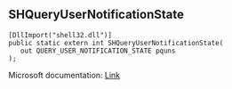## SHQueryUserNotificationState

```
[DllImport("shell32.dll")]
public static extern int SHQueryUserNotificationState(
   out QUERY_USER_NOTIFICATION_STATE pquns
);
```

Microsoft documentation: [Link](https://learn.microsoft.com/en-us/windows/win32/api/shellapi/nf-shellapi-shqueryusernotificationstate)
